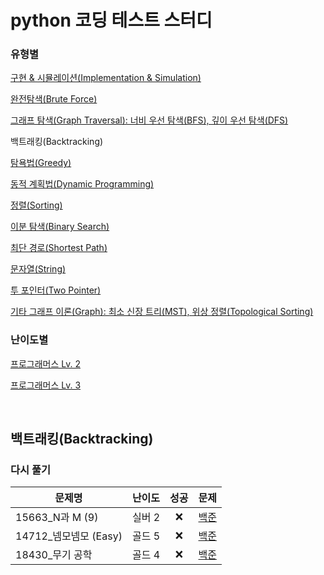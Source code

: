 # python 코딩 테스트 스터디
### 유형별
[구현 & 시뮬레이션(Implementation & Simulation)](/implementation_and_simulation/README.md)

[완전탐색(Brute Force)](/brute_force/README.md)

[그래프 탐색(Graph Traversal): 너비 우선 탐색(BFS), 깊이 우선 탐색(DFS)](/graph_traversal/README.md)

백트래킹(Backtracking)

[탐욕법(Greedy)](/greedy/README.md)

[동적 계획법(Dynamic Programming)](/dynamic_programming/README.md)

[정렬(Sorting)](/sorting/README.md)

[이분 탐색(Binary Search)](/binary_search/README.md)

[최단 경로(Shortest Path)](/shortest_path/README.md)

[문자열(String)](/string/README.md)

[투 포인터(Two Pointer)](/two_pointer/README.md)

[기타 그래프 이론(Graph): 최소 신장 트리(MST), 위상 정렬(Topological Sorting)](/graph/README.md)


### 난이도별
[프로그래머스 Lv. 2](/Programmers/Programmers_Lv2/README.md)

[프로그래머스 Lv. 3](/Programmers/Programmers_Lv3/README.md)

<br>

## 백트래킹(Backtracking)
### 다시 풀기
|문제명|난이도|성공|문제|
|-----|:----:|:----:|:----:|
|15663_N과 M (9)|실버 2|❌|[백준](https://www.acmicpc.net/problem/15663)|
|14712_넴모넴모 (Easy)|골드 5|❌|[백준](https://www.acmicpc.net/problem/14712)|
|18430_무기 공학|골드 4|❌|[백준](https://www.acmicpc.net/problem/18430)|

